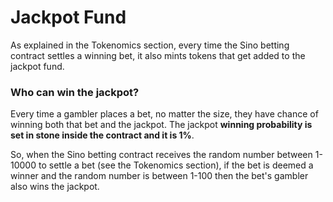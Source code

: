 # Jackpot Fund

As explained in the Tokenomics section, every time the Sino betting contract settles a winning bet, it also mints tokens that get added to the jackpot fund.

### Who can win the jackpot?

Every time a gambler places a bet, no matter the size, they have chance of winning both that bet and the jackpot. The jackpot **winning probability is set in stone inside the contract and it is 1%**.

So, when the Sino betting contract receives the random number between 1-10000 to settle a bet (see the Tokenomics section), if the bet is deemed a winner and the random number is between 1-100 then the bet's gambler also wins the jackpot.
